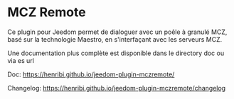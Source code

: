 # MCZ Remote

Ce plugin pour Jeedom permet de dialoguer avec un poêle à granulé MCZ, basé sur la technologie Maestro, en s'interfaçant avec les serveurs MCZ.

Une documentation plus complète est disponible dans le directory doc ou via es url

Doc: https://henribi.github.io/jeedom-plugin-mczremote/

Changelog: https://henribi.github.io/jeedom-plugin-mczremote/changelog
